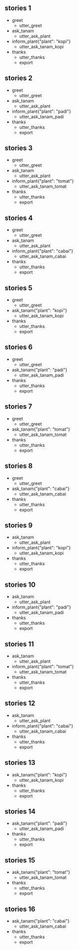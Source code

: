 ## stories 1
* greet
   - utter_greet
* ask_tanam
   - utter_ask_plant
* inform_plant{"plant": "kopi"}
   - utter_ask_tanam_kopi
* thanks
   - utter_thanks
   - export

## stories 2
* greet
   - utter_greet
* ask_tanam
   - utter_ask_plant
* inform_plant{"plant": "padi"}
   - utter_ask_tanam_padi
* thanks
   - utter_thanks
   - export

## stories 3
* greet
   - utter_greet
* ask_tanam
   - utter_ask_plant
* inform_plant{"plant": "tomat"}
   - utter_ask_tanam_tomat
* thanks
   - utter_thanks
   - export

## stories 4
* greet
   - utter_greet
* ask_tanam
   - utter_ask_plant
* inform_plant{"plant": "cabai"}
   - utter_ask_tanam_cabai
* thanks
   - utter_thanks
   - export

## stories 5
* greet
   - utter_greet
* ask_tanam{"plant": "kopi"}
   - utter_ask_tanam_kopi
* thanks
   - utter_thanks
   - export
   
## stories 6
* greet
   - utter_greet
* ask_tanam{"plant": "padi"}
   - utter_ask_tanam_padi
* thanks
   - utter_thanks
   - export

## stories 7
* greet
   - utter_greet
* ask_tanam{"plant": "tomat"}
   - utter_ask_tanam_tomat
* thanks
   - utter_thanks
   - export

## stories 8
* greet
   - utter_greet
* ask_tanam{"plant": "cabai"}
   - utter_ask_tanam_cabai
* thanks
   - utter_thanks
   - export
   
## stories 9
* ask_tanam
   - utter_ask_plant
* inform_plant{"plant": "kopi"}
   - utter_ask_tanam_kopi
* thanks
   - utter_thanks
   - export

## stories 10
* ask_tanam
   - utter_ask_plant
* inform_plant{"plant": "padi"}
   - utter_ask_tanam_padi
* thanks
   - utter_thanks
   - export

## stories 11
* ask_tanam
   - utter_ask_plant
* inform_plant{"plant": "tomat"}
   - utter_ask_tanam_tomat
* thanks
   - utter_thanks
   - export

## stories 12
* ask_tanam
   - utter_ask_plant
* inform_plant{"plant": "cabai"}
   - utter_ask_tanam_cabai
* thanks
   - utter_thanks
   - export

## stories 13
* ask_tanam{"plant": "kopi"}
   - utter_ask_tanam_kopi
* thanks
   - utter_thanks
   - export
   
## stories 14
* ask_tanam{"plant": "padi"}
   - utter_ask_tanam_padi
* thanks
   - utter_thanks
   - export

## stories 15
* ask_tanam{"plant": "tomat"}
   - utter_ask_tanam_tomat
* thanks
   - utter_thanks
   - export

## stories 16
* ask_tanam{"plant": "cabai"}
   - utter_ask_tanam_cabai
* thanks
   - utter_thanks
   - export
   
